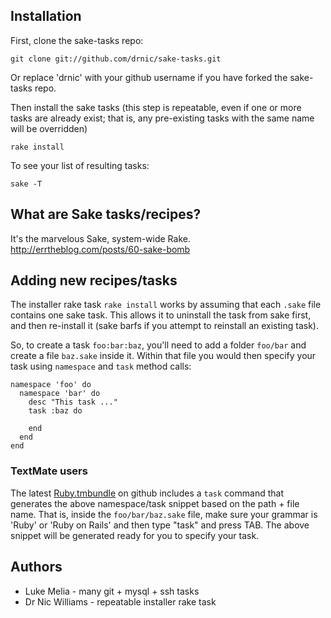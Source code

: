 ## Installation

First, clone the sake-tasks repo:

	git clone git://github.com/drnic/sake-tasks.git

Or replace 'drnic' with your github username if you have forked the sake-tasks repo.

Then install the sake tasks (this step is repeatable, even if one or more tasks are already exist; that is, any pre-existing tasks with the same name will be overridden)

	rake install

To see your list of resulting tasks:

	sake -T

## What are Sake tasks/recipes?

It's the marvelous Sake, system-wide Rake.  
http://errtheblog.com/posts/60-sake-bomb

## Adding new recipes/tasks

The installer rake task `rake install` works by assuming that each `.sake` file contains one sake task. This allows it to uninstall the task from sake first, and then re-install it (sake barfs if you attempt to reinstall an existing task).

So, to create a task `foo:bar:baz`, you'll need to add a folder `foo/bar` and create a file `baz.sake` inside it. Within that file you would then specify your task using `namespace` and `task` method calls:

	namespace 'foo' do
	  namespace 'bar' do
	    desc "This task ..."
	    task :baz do

	    end
	  end
	end

### TextMate users

The latest [Ruby.tmbundle](http://github.com/drnic/ruby-tmbundle) on github includes a `task` command that generates the above namespace/task snippet based on the path + file name. That is, inside the `foo/bar/baz.sake` file, make sure your grammar is 'Ruby' or 'Ruby on Rails' and then type "task" and press TAB. The above snippet will be generated ready for you to specify your task.

## Authors

* Luke Melia - many git + mysql + ssh tasks
* Dr Nic Williams - repeatable installer rake task
